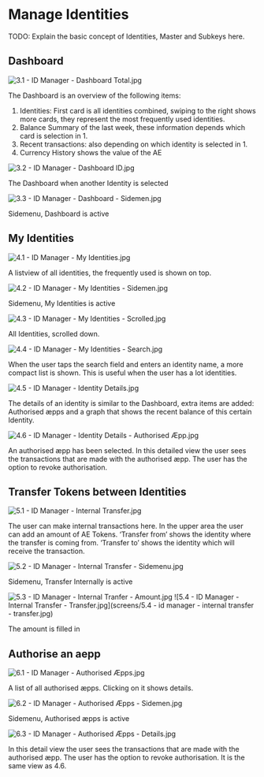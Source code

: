 # Manage Identities

TODO: Explain the basic concept of Identities, Master and Subkeys here.

## Dashboard
![3.1 - ID Manager - Dashboard Total.jpg](screens/3.1-id_manager-dashboard_total.jpg)

The Dashboard is an overview of the following items:
1.	Identities: First card is all identities combined, swiping to the right shows more cards, they represent the most frequently used identities.
1.	Balance Summary of the last week, these information depends which card is selection in 1.
1.	Recent transactions: also depending on which identity is selected in 1.
1.	Currency History shows the value of the AE


![3.2 - ID Manager - Dashboard ID.jpg](screens/3.2-id_manager-dashboard_id.jpg)

The Dashboard when another Identity is selected


![3.3 - ID Manager - Dashboard - Sidemen.jpg](screens/3.3-id_manager-dashboard-sidemenu.jpg)

Sidemenu, Dashboard is active

## My Identities
![4.1 - ID Manager - My Identities.jpg](screens/4.1-id_manager-my_identities.jpg)

A listview of all identities, the frequently used is shown on top.


![4.2 - ID Manager - My Identities - Sidemen.jpg](screens/4.2-id_manager-my_identities-sidemenu.jpg)

Sidemenu, My Identities is active


![4.3 - ID Manager - My Identities - Scrolled.jpg](screens/4.3-id_manager-my_identities-scrolled.jpg)

All Identities, scrolled down.


![4.4 - ID Manager - My Identities - Search.jpg](screens/4.3-id_manager-my_identities-scrolled.jpg)

When the user taps the search field and enters an identity name, a more compact list is shown. This is useful when the user has a lot identities.


![4.5 - ID Manager - Identity Details.jpg](screens/4.5-id_manager-identity_details.jpg)

The details of an identity is similar to the Dashboard, extra items are added: Authorised æpps and a graph that shows the recent balance of this certain Identity.


![4.6 - ID Manager - Identity Details - Authorised Æpp.jpg](screens/4.6-id_manager-identity_details-authorised_aepp.jpg)

An  authorised æpp has been selected. In this detailed view the user sees the transactions that are made with the authorised æpp. The user has the option to revoke authorisation.


## Transfer Tokens between Identities
![5.1 - ID Manager - Internal Transfer.jpg](screens/5.1-id_manager-internal_transfer.jpg)

The user can make internal transactions here. In the upper area the user can add an amount of AE Tokens. ‘Transfer from’ shows the identity where the transfer is coming from. ‘Transfer to’ shows the identity which will receive the transaction.


![5.2 - ID Manager - Internal Transfer - Sidemenu.jpg](screens/5.2-id_manager-internal_transfer-sidemenu.jpg)

Sidemenu, Transfer Internally is active


![5.3 - ID Manager - Internal Tranfer - Amount.jpg](screens/5.3-id_manager-internal_tranfer-amount.jpg)
![5.4 - ID Manager - Internal Transfer - Transfer.jpg](screens/5.4 - id manager - internal transfer - transfer.jpg)

The amount is filled in


## Authorise an aepp
![6.1 - ID Manager - Authorised Æpps.jpg](screens/6.1-id_manager-authorised_aepps.jpg)

A list of all authorised æpps. Clicking on it shows details.


![6.2 - ID Manager - Authorised Æpps - Sidemen.jpg](screens/6.2-id_manager-authorised_aepps-sidemenu.jpg)

Sidemenu, Authorised æpps is active


![6.3 - ID Manager - Authorised Æpps - Details.jpg](screens/6.3-id_manager-authorised_aepps-details.jpg)

In this detail view the user sees the transactions that are made with the authorised æpp. The user has the option to revoke authorisation. It is the same view as 4.6.
